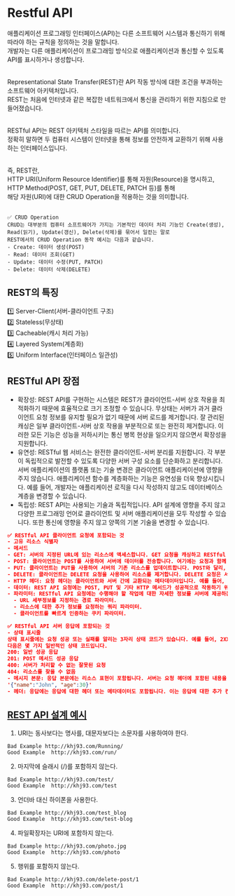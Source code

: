# Restful API

애플리케이션 프로그래밍 인터페이스(API)는 다른 소프트웨어 시스템과 통신하기 위해 따라야 하는 규칙을 정의하는 것을 말합니다. <br>
개발자는 다른 애플리케이션이 프로그래밍 방식으로 애플리케이션과 통신할 수 있도록 API를 표시하거나 생성합니다. <br><br>

Representational State Transfer(REST)란 API 작동 방식에 대한 조건을 부과하는 소프트웨어 아키텍처입니다. <br>
REST는 처음에 인터넷과 같은 복잡한 네트워크에서 통신을 관리하기 위한 지침으로 만들어졌습니다.<br><br>

RESTful API는 REST 아키텍처 스타일을 따르는 API를 의미합니다. <br>
정확히 말하면 두 컴퓨터 시스템이 인터넷을 통해 정보를 안전하게 교환하기 위해 사용하는 인터페이스입니다. <br><br>

즉, REST란,<br>
HTTP URI(Uniform Resource Identifier)를 통해 자원(Resource)을 명시하고,<br>
HTTP Method(POST, GET, PUT, DELETE, PATCH 등)를 통해<br>
해당 자원(URI)에 대한 CRUD Operation을 적용하는 것을 의미합니다.<br><br>

```
✅ CRUD Operation
CRUD는 대부분의 컴퓨터 소프트웨어가 가지는 기본적인 데이터 처리 기능인 Create(생성), Read(읽기), Update(갱신), Delete(삭제)를 묶어서 일컫는 말로
REST에서의 CRUD Operation 동작 예시는 다음과 같습니다.
- Create: 데이터 생성(POST)
- Read: 데이터 조회(GET)
- Update: 데이터 수정(PUT, PATCH)
- Delete: 데이터 삭제(DELETE)
```

## REST의 특징

1️⃣ Server-Client(서버-클라이언트 구조)<br>
2️⃣ Stateless(무상태)<br>
3️⃣ Cacheable(캐시 처리 가능)<br>
4️⃣ Layered System(계층화)<br>
5️⃣ Uniform Interface(인터페이스 일관성)<br>

## RESTful API 장점

- 확장성: REST API를 구현하는 시스템은 REST가 클라이언트-서버 상호 작용을 최적화하기 때문에 효율적으로 크기 조정할 수 있습니다. 무상태는 서버가 과거 클라이언트 요청 정보를 유지할 필요가 없기 때문에 서버 로드를 제거합니다. 잘 관리된 캐싱은 일부 클라이언트-서버 상호 작용을 부분적으로 또는 완전히 제거합니다. 이러한 모든 기능은 성능을 저하시키는 통신 병목 현상을 일으키지 않으면서 확장성을 지원합니다.
- 유연성: RESTful 웹 서비스는 완전한 클라이언트-서버 분리를 지원합니다. 각 부분이 독립적으로 발전할 수 있도록 다양한 서버 구성 요소를 단순화하고 분리합니다. 서버 애플리케이션의 플랫폼 또는 기술 변경은 클라이언트 애플리케이션에 영향을 주지 않습니다. 애플리케이션 함수를 계층화하는 기능은 유연성을 더욱 향상시킵니다. 예를 들어, 개발자는 애플리케이션 로직을 다시 작성하지 않고도 데이터베이스 계층을 변경할 수 있습니다.
- 독립성: REST API는 사용되는 기술과 독립적입니다. API 설계에 영향을 주지 않고 다양한 프로그래밍 언어로 클라이언트 및 서버 애플리케이션을 모두 작성할 수 있습니다. 또한 통신에 영향을 주지 않고 양쪽의 기본 기술을 변경할 수 있습니다.

```json
✅ RESTful API 클라이언트 요청에 포함되는 것
- 고유 리소스 식별자
- 메서드
- GET: 서버의 지정된 URL에 있는 리소스에 액세스합니다. GET 요청을 캐싱하고 RESTful API 요청에 파라미터를 넣어 전송하여 전송 전에 데이터를 필터링하도록 서버에 지시할 수 있습니다.
- POST: 클라이언트는 POST를 사용하여 서버에 데이터를 전송합니다. 여기에는 요청과 함께 데이터 표현이 포함됩니다. 동일한 POST 요청을 여러 번 전송하면 동일한 리소스를 여러 번 생성하는 부작용이 있습니다.
- PUT: 클라이언트는 PUT을 사용하여 서버의 기존 리소스를 업데이트합니다. POST와 달리, RESTful 웹 서비스에서 동일한 PUT 요청을 여러 번 전송해도 결과는 동일합니다.
- DELETE: 클라이언트는 DELETE 요청을 사용하여 리소스를 제거합니다. DELETE 요청은 서버 상태를 변경할 수 있습니다. 하지만 사용자에게 적절한 인증이 없으면 요청은 실패합니다.
- HTTP 헤더: 요청 헤더는 클라이언트와 서버 간에 교환되는 메타데이터입니다. 예를 들어, 요청 헤더는 요청 및 응답의 형식을 나타내고 요청 상태 등에 대한 정보를 제공합니다.
- 데이터: REST API 요청에는 POST, PUT 및 기타 HTTP 메서드가 성공적으로 작동하기 위한 데이터가 포함될 수 있습니다.
- 파라미터: RESTful API 요청에는 수행해야 할 작업에 대한 자세한 정보를 서버에 제공하는 파라미터가 포함될 수 있습니다. 다음은 몇 가지 파라미터 유형입니다.
  - URL 세부정보를 지정하는 경로 파라미터.
  - 리소스에 대한 추가 정보를 요청하는 쿼리 파라미터.
  - 클라이언트를 빠르게 인증하는 쿠키 파라미터.
```

```json
✅ RESTful API 서버 응답에 포함되는 것
- 상태 표시줄
상태 표시줄에는 요청 성공 또는 실패를 알리는 3자리 상태 코드가 있습니다. 예를 들어, 2XX 코드는 성공을 나타내고 4XX 및 5XX 코드는 오류를 나타냅니다. 3XX 코드는 URL 리디렉션을 나타냅니다.
다음은 몇 가지 일반적인 상태 코드입니다.
200: 일반 성공 응답
201: POST 메서드 성공 응답
400: 서버가 처리할 수 없는 잘못된 요청
404: 리소스를 찾을 수 없음
- 메시지 본문: 응답 본문에는 리소스 표현이 포함됩니다. 서버는 요청 헤더에 포함된 내용을 기반으로 적절한 표현 형식을 선택합니다. 클라이언트는 데이터 작성 방식을 일반 텍스트로 정의하는 XML 또는 JSON 형식으로 정보를 요청할 수 있습니다. 예를 들어, 클라이언트가 John이라는 사람의 이름과 나이를 요청하면 서버는 다음과 같이 JSON 표현을 반환합니다.
'{"name":"John", "age":30}'
- 헤더: 응답에는 응답에 대한 헤더 또는 메타데이터도 포함됩니다. 이는 응답에 대한 추가 컨텍스트를 제공하고 서버, 인코딩, 날짜 및 콘텐츠 유형과 같은 정보를 포함합니다.
```

## [REST API 설계 예시](https://khj93.tistory.com/entry/%EB%84%A4%ED%8A%B8%EC%9B%8C%ED%81%AC-REST-API%EB%9E%80-REST-RESTful%EC%9D%B4%EB%9E%80)

1. URI는 동사보다는 명사를, 대문자보다는 소문자를 사용하여야 한다.

```
Bad Example http://khj93.com/Running/
Good Example  http://khj93.com/run/
```

2. 마지막에 슬래시 (/)를 포함하지 않는다.

```
Bad Example http://khj93.com/test/
Good Example  http://khj93.com/test
```

3. 언더바 대신 하이폰을 사용한다.

```
Bad Example http://khj93.com/test_blog
Good Example  http://khj93.com/test-blog
```

4. 파일확장자는 URI에 포함하지 않는다.

```
Bad Example http://khj93.com/photo.jpg
Good Example  http://khj93.com/photo
```

5. 행위를 포함하지 않는다.

```
Bad Example http://khj93.com/delete-post/1
Good Example  http://khj93.com/post/1
```
